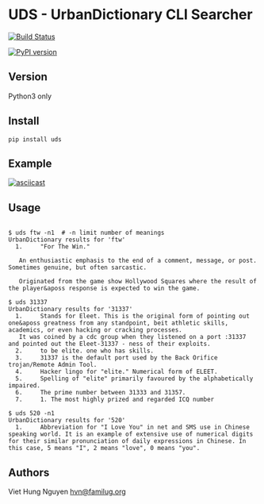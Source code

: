 # UDS - UrbanDictionary CLI Searcher

[![Build Status](https://travis-ci.org/hvnsweeting/uds.svg?branch=master)](https://travis-ci.org/hvnsweeting/uds)

[![PyPI version](https://badge.fury.io/py/uds.svg)](https://badge.fury.io/py/uds)

## Version
Python3 only

## Install

```
pip install uds
```

## Example
[![asciicast](https://asciinema.org/a/TOCYosZbUXr1pk7NDTuPYtXbS.png)](https://asciinema.org/a/TOCYosZbUXr1pk7NDTuPYtXbS)

## Usage

```

$ uds ftw -n1  # -n limit number of meanings
UrbanDictionary results for 'ftw'
  1.     "For The Win."

   An enthusiastic emphasis to the end of a comment, message, or post. Sometimes genuine, but often sarcastic.

   Originated from the game show Hollywood Squares where the result of the player&aposs response is expected to win the game.

$ uds 31337
UrbanDictionary results for '31337'
  1.     Stands for Eleet. This is the original form of pointing out one&aposs greatness from any standpoint, beit athletic skills, academics, or even hacking or cracking processes.
   It was coined by a cdc group when they listened on a port :31337 and pointed out the Eleet-31337 - ness of their exploits.
  2.     to be elite. one who has skills.
  3.     31337 is the default port used by the Back Orifice trojan/Remote Admin Tool.
  4.     Hacker lingo for "elite." Numerical form of ELEET.
  5.     Spelling of "elite" primarily favoured by the alphabetically impaired.
  6.     The prime number between 31333 and 31357.
  7.     1. The most highly prized and regarded ICQ number

$ uds 520 -n1
UrbanDictionary results for '520'
  1.     Abbreviation for "I Love You" in net and SMS use in Chinese speaking world. It is an example of extensive use of numerical digits for their similar pronunciation of daily expressions in Chinese. In this case, 5 means "I", 2 means "love", 0 means "you".
```

## Authors
Viet Hung Nguyen <hvn@familug.org>
